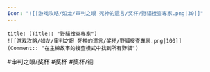 ```yaml
---
Icon: "![[游戏攻略/如龙/审判之眼 死神的遗言/奖杯/野貓搜查專家.png|30]]"
---
```

```ad-common-bronze-trophy
title: (Title:: "野貓搜查專家")
![[游戏攻略/如龙/审判之眼 死神的遗言/奖杯/野貓搜查專家.png|100]]
(Comment:: "在主線故事的搜查模式中找到所有野貓")
```

#审判之眼/奖杯 #奖杯 #奖杯/铜
